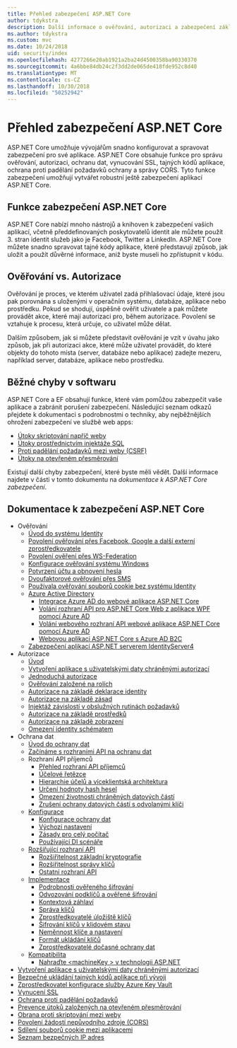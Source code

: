 ```yaml
---
title: Přehled zabezpečení ASP.NET Core
author: tdykstra
description: Další informace o ověřování, autorizaci a zabezpečení základy v ASP.NET Core.
ms.author: tdykstra
ms.custom: mvc
ms.date: 10/24/2018
uid: security/index
ms.openlocfilehash: 4277266e20ab1921a2ba24d4500358ba90330370
ms.sourcegitcommit: 4a6bbe84db24c2f3dd2de065de418fde952c8d40
ms.translationtype: MT
ms.contentlocale: cs-CZ
ms.lasthandoff: 10/30/2018
ms.locfileid: "50252942"
---
```

# <a name="overview-of-aspnet-core-security"></a>Přehled zabezpečení ASP.NET Core

ASP.NET Core umožňuje vývojářům snadno konfigurovat a spravovat zabezpečení pro své aplikace. ASP.NET Core obsahuje funkce pro správu ověřování, autorizaci, ochranu dat, vynucování SSL, tajných kódů aplikace, ochrana proti padělání požadavků ochrany a správy CORS. Tyto funkce zabezpečení umožňují vytvářet robustní ještě zabezpečení aplikací ASP.NET Core.

## <a name="aspnet-core-security-features"></a>Funkce zabezpečení ASP.NET Core

ASP.NET Core nabízí mnoho nástrojů a knihoven k zabezpečení vašich aplikací, včetně předdefinovaných poskytovatelů identit ale můžete použít 3. stran identit služeb jako je Facebook, Twitter a LinkedIn. ASP.NET Core můžete snadno spravovat tajné kódy aplikace, které představují způsob, jak uložit a použít důvěrné informace, aniž byste museli ho zpřístupnit v kódu.

## <a name="authentication-vs-authorization"></a>Ověřování vs. Autorizace

Ověřování je proces, ve kterém uživatel zadá přihlašovací údaje, které jsou pak porovnána s uloženými v operačním systému, databáze, aplikace nebo prostředku. Pokud se shodují, úspěšně ověřit uživatele a pak můžete provádět akce, které mají autorizaci pro, během autorizace. Povolení se vztahuje k procesu, která určuje, co uživatel může dělat.

Dalším způsobem, jak si můžete představit ověřování je vzít v úvahu jako způsob, jak při autorizaci akce, které může uživatel provádět, do které objekty do tohoto místa (server, databáze nebo aplikace) zadejte mezeru, například server, databáze, aplikace nebo prostředku.

## <a name="common-vulnerabilities-in-software"></a>Běžné chyby v softwaru

ASP.NET Core a EF obsahují funkce, které vám pomůžou zabezpečit vaše aplikace a zabránit porušení zabezpečení. Následující seznam odkazů přejdete k dokumentaci s podrobnostmi o techniky, aby nejběžnějších ohrožení zabezpečení ve službě web apps:

* [Útoky skriptování napříč weby](xref:security/cross-site-scripting)
* [Útoky prostřednictvím injektáže SQL](/ef/core/querying/raw-sql)
* [Proti padělání požadavků mezi weby (CSRF)](xref:security/anti-request-forgery)
* [Útoky na otevřeném přesměrování](xref:security/preventing-open-redirects)

Existují další chyby zabezpečení, které byste měli vědět. Další informace najdete v části v tomto dokumentu na *dokumentace k ASP.NET Core zabezpečení*.

## <a name="aspnet-core-security-documentation"></a>Dokumentace k zabezpečení ASP.NET Core

* Ověřování
  * [Úvod do systému Identity](xref:security/authentication/identity)
  * [Povolení ověřování přes Facebook, Google a další externí zprostředkovatele](xref:security/authentication/social/index)
  * [Povolení ověření přes WS-Federation](xref:security/authentication/ws-federation)
  * [Konfigurace ověřování systému Windows](xref:security/authentication/windowsauth)
  * [Potvrzení účtu a obnovení hesla](xref:security/authentication/accconfirm)
  * [Dvoufaktorové ověřování přes SMS](xref:security/authentication/2fa)
  * [Používala ověřování souborů cookie bez systému Identity](xref:security/authentication/cookie)
  * [Azure Active Directory](xref:security/authentication/azure-active-directory/index)
    * [Integrace Azure AD do webové aplikace ASP.NET Core](https://azure.microsoft.com/documentation/samples/active-directory-dotnet-webapp-openidconnect-aspnetcore/)
    * [Volání rozhraní API pro ASP.NET Core Web z aplikace WPF pomocí Azure AD](https://azure.microsoft.com/documentation/samples/active-directory-dotnet-native-aspnetcore/)
    * [Volání webového rozhraní API webové aplikace ASP.NET Core pomocí Azure AD](https://azure.microsoft.com/documentation/samples/active-directory-dotnet-webapp-webapi-openidconnect-aspnetcore/)
    * [Webovou aplikaci ASP.NET Core s Azure AD B2C](https://azure.microsoft.com/resources/samples/active-directory-b2c-dotnetcore-webapp/)
  * [Zabezpečení aplikací ASP.NET serverem IdentityServer4](https://identityserver4.readthedocs.io)
* Autorizace
  * [Úvod](xref:security/authorization/introduction)
  * [Vytvoření aplikace s uživatelskými daty chráněnými autorizací](xref:security/authorization/secure-data)
  * [Jednoduchá autorizace](xref:security/authorization/simple)
  * [Ověřování založené na rolích](xref:security/authorization/roles)
  * [Autorizace na základě deklarace identity](xref:security/authorization/claims)
  * [Autorizace na základě zásad](xref:security/authorization/policies)
  * [Injektáž závislostí v obslužných rutinách požadavků](xref:security/authorization/dependencyinjection)
  * [Autorizace na základě prostředků](xref:security/authorization/resourcebased)
  * [Autorizace na základě zobrazení](xref:security/authorization/views)
  * [Omezení identity schématem](xref:security/authorization/limitingidentitybyscheme)
* Ochrana dat
  * [Úvod do ochrany dat](xref:security/data-protection/introduction)
  * [Začínáme s rozhraními API na ochranu dat](xref:security/data-protection/using-data-protection)
  * Rozhraní API příjemců
    * [Přehled rozhraní API příjemců](xref:security/data-protection/consumer-apis/overview)
    * [Účelové řetězce](xref:security/data-protection/consumer-apis/purpose-strings)
    * [Hierarchie účelů a víceklientská architektura](xref:security/data-protection/consumer-apis/purpose-strings-multitenancy)
    * [Určení hodnoty hash hesel](xref:security/data-protection/consumer-apis/password-hashing)
    * [Omezení životnosti chráněných datových částí](xref:security/data-protection/consumer-apis/limited-lifetime-payloads)
    * [Zrušení ochrany datových částí s odvolanými klíči](xref:security/data-protection/consumer-apis/dangerous-unprotect)
  * [Konfigurace](xref:security/data-protection/configuration/index)
    * [Konfigurace ochrany dat](xref:security/data-protection/configuration/overview)
    * [Výchozí nastavení](xref:security/data-protection/configuration/default-settings)
    * [Zásady pro celý počítač](xref:security/data-protection/configuration/machine-wide-policy)
    * [Používající DI scénáře](xref:security/data-protection/configuration/non-di-scenarios)
  * [Rozšiřující rozhraní API](xref:security/data-protection/extensibility/index)
    * [Rozšiřitelnost základní kryptografie](xref:security/data-protection/extensibility/core-crypto)
    * [Rozšiřitelnost správy klíčů](xref:security/data-protection/extensibility/key-management)
    * [Ostatní rozhraní API](xref:security/data-protection/extensibility/misc-apis)
  * [Implementace](xref:security/data-protection/implementation/index)
    * [Podrobnosti ověřeného šifrování](xref:security/data-protection/implementation/authenticated-encryption-details)
    * [Odvozování podklíčů a ověřené šifrování](xref:security/data-protection/implementation/subkeyderivation)
    * [Kontextová záhlaví](xref:security/data-protection/implementation/context-headers)
    * [Správa klíčů](xref:security/data-protection/implementation/key-management)
    * [Zprostředkovatelé úložiště klíčů](xref:security/data-protection/implementation/key-storage-providers)
    * [Šifrování klíčů v klidovém stavu](xref:security/data-protection/implementation/key-encryption-at-rest)
    * [Neměnnost klíče a nastavení](xref:security/data-protection/implementation/key-immutability)
    * [Formát ukládání klíčů](xref:security/data-protection/implementation/key-storage-format)
    * [Zprostředkovatelé dočasné ochrany dat](xref:security/data-protection/implementation/key-storage-ephemeral)
  * [Kompatibilita](xref:security/data-protection/compatibility/index)
    * [Nahraďte \<machineKey > v technologii ASP.NET](xref:security/data-protection/compatibility/replacing-machinekey)
* [Vytvoření aplikace s uživatelskými daty chráněnými autorizací](xref:security/authorization/secure-data)
* [Bezpečné ukládání tajných kódů aplikace při vývoji](xref:security/app-secrets)
* [Zprostředkovatel konfigurace služby Azure Key Vault](xref:security/key-vault-configuration)
* [Vynucení SSL](xref:security/enforcing-ssl)
* [Ochrana proti padělání požadavků](xref:security/anti-request-forgery)
* [Prevence útoků založených na otevřeném přesměrování](xref:security/preventing-open-redirects)
* [Obrana proti skriptování mezi weby](xref:security/cross-site-scripting)
* [Povolení žádostí nepůvodního zdroje (CORS)](xref:security/cors)
* [Sdílení souborů cookie mezi aplikacemi](xref:security/cookie-sharing)
* [Seznam bezpečných IP adres](xref:security/ip-safelist)
